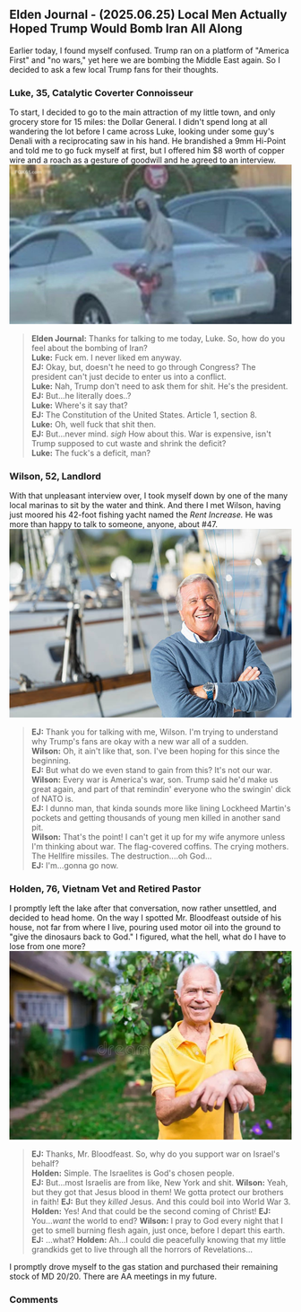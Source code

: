 ## Elden Journal - (2025.06.25) Local Men Actually Hoped Trump Would Bomb Iran All Along
Earlier today, I found myself confused. Trump ran on a platform of "America
First" and "no wars," yet here we are bombing the Middle East again. So I
decided to ask a few local Trump fans for their thoughts.

### Luke, 35, Catalytic Coverter Connoisseur
To start, I decided to go to the main attraction of my little town, and only
grocery store for 15 miles: the Dollar General. I didn't spend long at all
wandering the lot before I came across Luke, looking under some guy's Denali
with a reciprocating saw in his hand. He brandished a 9mm Hi-Point and told me
to go fuck myself at first, but I offered him $8 worth of copper wire and a
roach as a gesture of goodwill and he agreed to an interview.
![Luke](/img/stock/cc-thief.jpg)
>**Elden Journal:** Thanks for talking to me today, Luke. So, how do you feel
about the bombing of Iran? </br>
**Luke:** Fuck em. I never liked em anyway. </br>
**EJ:** Okay, but, doesn't he need to go through Congress? The president can't
just decide to enter us into a conflict. </br>
**Luke:** Nah, Trump don't need to ask them for shit. He's the president. </br>
**EJ:** But...he literally does..? </br>
**Luke:** Where's it say that? </br>
**EJ:** The Constitution of the United States. Article 1, section 8. </br>
**Luke:** Oh, well fuck that shit then. </br>
**EJ:** But...never mind. *sigh*  How about this. War is expensive, isn't Trump
supposed to cut waste and shrink the deficit? </br>
**Luke:** The fuck's a deficit, man? </br>

### Wilson, 52, Landlord
With that unpleasant interview over, I took myself down by one of the many
local marinas to sit by the water and think. And there I met Wilson, having
just moored his 42-foot fishing yacht named the *Rent Increase.* He was more
than happy to talk to someone, anyone, about #47.
![Wilson](/img/stock/old-guy-yacht.jpg)
>**EJ:** Thank you for talking with me, Wilson. I'm trying to understand why
Trump's fans are okay with a new war all of a sudden. </br>
**Wilson:** Oh, it ain't like that, son. I've been hoping for this since the
beginning. </br>
**EJ:** But what do we even stand to gain from this? It's not our war. </br>
**Wilson:** Every war is America's war, son. Trump said he'd make us great
again, and part of that remindin' everyone who the swingin' dick of NATO is. </br>
**EJ:** I dunno man, that kinda sounds more like lining Lockheed Martin's
pockets and getting thousands of young men killed in another sand pit. </br>
**Wilson:** That's the point! I can't get it up for my wife anymore unless I'm
thinking about war. The flag-covered coffins. The crying mothers. The Hellfire
missiles. The destruction....oh God... </br>
**EJ:** I'm...gonna go now.

### Holden, 76, Vietnam Vet and Retired Pastor
I promptly left the lake after that conversation, now rather unsettled, and
decided to head home. On the way I spotted Mr. Bloodfeast outside of his house,
not far from where I live, pouring used motor oil into the ground to "give the
dinosaurs back to God." I figured, what the hell, what do I have to lose from
one more?
![Holden](/img/stock/old-guy-outside.jpg)
>**EJ:** Thanks, Mr. Bloodfeast. So, why do you support war on Israel's behalf? </br>
**Holden:** Simple. The Israelites is God's chosen people. </br>
**EJ:** But...most Israelis are from like, New York and shit.
**Wilson:** Yeah, but they got that Jesus blood in them! We gotta protect our
brothers in faith!
**EJ:** But they *killed* Jesus. And this could boil into World War 3.
**Holden:** Yes! And that could be the second coming of Christ!
**EJ:** You...*want* the world to end?
**Wilson:** I pray to God every night that I get to smell burning flesh again,
just once, before I depart this earth.
**EJ:** ...what?
**Holden:** Ah...I could die peacefully knowing that my little grandkids get to
live through all the horrors of Revelations...

I promptly drove myself to the gas station and purchased their remaining stock
of MD 20/20. There are AA meetings in my future.

### Comments
